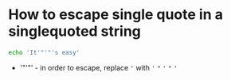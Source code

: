 # How to escape single quote in a singlequoted string

```bash
echo 'It'"'"'s easy'
```

- '"'"' - in order to escape, replace ```'``` with ```'``` ```"``` ```'``` ```"``` ```'```
